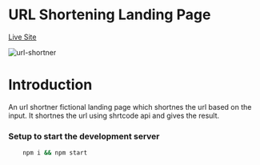 # URL Shortening Landing Page

[Live Site](https://url-shortening-page.netlify.app/ "URL Shortening Landing Page")

![url-shortner](https://user-images.githubusercontent.com/59872341/128591949-eb0edc00-441e-4348-ab2b-2f5affddcae4.png)

# Introduction

An url shortner fictional landing page which shortnes the url based on the input. It shortnes the url using shrtcode api and gives the result.

### Setup to start the development server

```bash
    npm i && npm start
```
